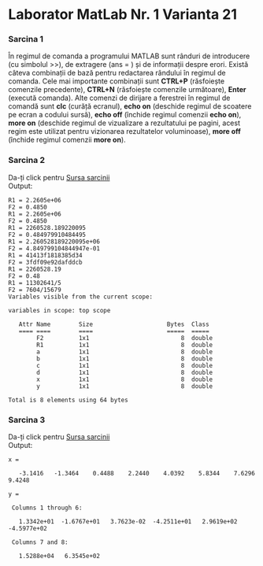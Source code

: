 # Laborator MatLab Nr. 1 Varianta 21

### Sarcina 1
În regimul de comanda a programului MATLAB sunt rânduri de introducere (cu simbolul >>), de extragere (ans = ) și de informații despre erori. Există câteva combinații de bază pentru redactarea rândului în regimul de comanda. Cele mai importante combinații sunt **CTRL+P** (răsfoiește comenzile precedente), **CTRL+N** (răsfoiește comenzile următoare), **Enter** (execută comanda). Alte comenzi de dirijare a ferestrei în regimul de comandă sunt **clc** (curăță ecranul), **echo on** (deschide regimul de scoatere pe ecran a codului sursă), **echo off** (închide regimul comenzii **echo on**), **more on** (deschide regimul de vizualizare a rezultatului pe pagini, acest regim este utilizat pentru vizionarea rezultatelor voluminoase), **more off** (închide regimul comenzii **more on**).

### Sarcina 2
Da-ți click pentru [Sursa sarcinii](https://github.com/puricimarius/laborator1-matlab-v21/blob/main/lab1-II.m) </br>
Output: 
```
R1 = 2.2605e+06
F2 = 0.4850
R1 = 2.2605e+06
F2 = 0.4850
R1 = 2260528.189220095
F2 = 0.484979910484495
R1 = 2.260528189220095e+06
F2 = 4.849799104844947e-01
R1 = 41413f1818385d34
F2 = 3fdf09e92dafddcb
R1 = 2260528.19
F2 = 0.48
R1 = 11302641/5
F2 = 7604/15679
Variables visible from the current scope:

variables in scope: top scope

   Attr Name        Size                     Bytes  Class
   ==== ====        ====                     =====  ===== 
        F2          1x1                          8  double
        R1          1x1                          8  double
        a           1x1                          8  double
        b           1x1                          8  double
        c           1x1                          8  double
        d           1x1                          8  double
        x           1x1                          8  double
        y           1x1                          8  double

Total is 8 elements using 64 bytes
```

### Sarcina 3
Da-ți click pentru [Sursa sarcinii](https://github.com/puricimarius/laborator1-matlab-v21/blob/main/lab1-III.m) </br>
Output:
```
x =

   -3.1416   -1.3464    0.4488    2.2440    4.0392    5.8344    7.6296    9.4248

y =

 Columns 1 through 6:

   1.3342e+01  -1.6767e+01   3.7623e-02  -4.2511e+01   2.9619e+02  -4.5977e+02

 Columns 7 and 8:

   1.5288e+04   6.3545e+02
```
